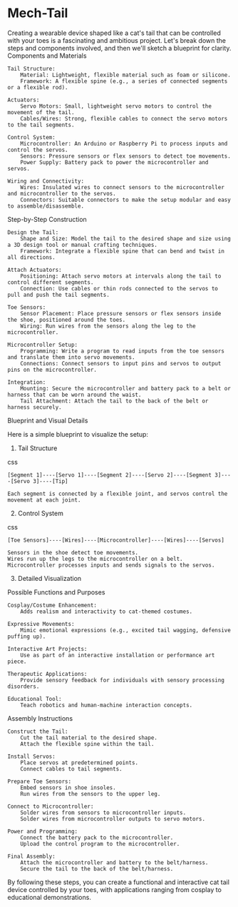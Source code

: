 # Mech-Tail

Creating a wearable device shaped like a cat's tail that can be controlled with your toes is a fascinating and ambitious project. Let's break down the steps and components involved, and then we'll sketch a blueprint for clarity.
Components and Materials

    Tail Structure:
        Material: Lightweight, flexible material such as foam or silicone.
        Framework: A flexible spine (e.g., a series of connected segments or a flexible rod).

    Actuators:
        Servo Motors: Small, lightweight servo motors to control the movement of the tail.
        Cables/Wires: Strong, flexible cables to connect the servo motors to the tail segments.

    Control System:
        Microcontroller: An Arduino or Raspberry Pi to process inputs and control the servos.
        Sensors: Pressure sensors or flex sensors to detect toe movements.
        Power Supply: Battery pack to power the microcontroller and servos.

    Wiring and Connectivity:
        Wires: Insulated wires to connect sensors to the microcontroller and microcontroller to the servos.
        Connectors: Suitable connectors to make the setup modular and easy to assemble/disassemble.

Step-by-Step Construction

    Design the Tail:
        Shape and Size: Model the tail to the desired shape and size using a 3D design tool or manual crafting techniques.
        Framework: Integrate a flexible spine that can bend and twist in all directions.

    Attach Actuators:
        Positioning: Attach servo motors at intervals along the tail to control different segments.
        Connection: Use cables or thin rods connected to the servos to pull and push the tail segments.

    Toe Sensors:
        Sensor Placement: Place pressure sensors or flex sensors inside the shoe, positioned around the toes.
        Wiring: Run wires from the sensors along the leg to the microcontroller.

    Microcontroller Setup:
        Programming: Write a program to read inputs from the toe sensors and translate them into servo movements.
        Connections: Connect sensors to input pins and servos to output pins on the microcontroller.

    Integration:
        Mounting: Secure the microcontroller and battery pack to a belt or harness that can be worn around the waist.
        Tail Attachment: Attach the tail to the back of the belt or harness securely.

Blueprint and Visual Details

Here is a simple blueprint to visualize the setup:
1. Tail Structure

css

    [Segment 1]----[Servo 1]----[Segment 2]----[Servo 2]----[Segment 3]----[Servo 3]----[Tip]

    Each segment is connected by a flexible joint, and servos control the movement at each joint.

2. Control System

css

    [Toe Sensors]----[Wires]----[Microcontroller]----[Wires]----[Servos]

    Sensors in the shoe detect toe movements.
    Wires run up the legs to the microcontroller on a belt.
    Microcontroller processes inputs and sends signals to the servos.

3. Detailed Visualization

Possible Functions and Purposes

    Cosplay/Costume Enhancement:
        Adds realism and interactivity to cat-themed costumes.

    Expressive Movements:
        Mimic emotional expressions (e.g., excited tail wagging, defensive puffing up).

    Interactive Art Projects:
        Use as part of an interactive installation or performance art piece.

    Therapeutic Applications:
        Provide sensory feedback for individuals with sensory processing disorders.

    Educational Tool:
        Teach robotics and human-machine interaction concepts.

Assembly Instructions

    Construct the Tail:
        Cut the tail material to the desired shape.
        Attach the flexible spine within the tail.

    Install Servos:
        Place servos at predetermined points.
        Connect cables to tail segments.

    Prepare Toe Sensors:
        Embed sensors in shoe insoles.
        Run wires from the sensors to the upper leg.

    Connect to Microcontroller:
        Solder wires from sensors to microcontroller inputs.
        Solder wires from microcontroller outputs to servo motors.

    Power and Programming:
        Connect the battery pack to the microcontroller.
        Upload the control program to the microcontroller.

    Final Assembly:
        Attach the microcontroller and battery to the belt/harness.
        Secure the tail to the back of the belt/harness.

By following these steps, you can create a functional and interactive cat tail device controlled by your toes, with applications ranging from cosplay to educational demonstrations.
